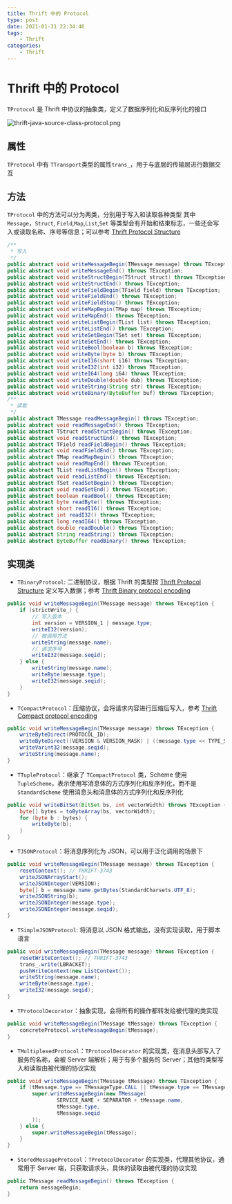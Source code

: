 ```yaml
---
title: Thrift 中的 Protocol
type: post
date: 2021-01-31 22:34:46
tags:
    - Thrift
categories: 
    - Thrift
---
```


# Thrift 中的 Protocol

`TProtocol` 是 Thrift 中协议的抽象类，定义了数据序列化和反序列化的接口

![thrift-java-source-class-protocol.png](https://img.hellowood.dev/picture/thrift-java-source-class-protocol.png)

## 属性

`TProtocol` 中有 `TTransport`类型的属性`trans_`，用于与底层的传输层进行数据交互

## 方法

`TProtocol` 中的方法可以分为两类，分别用于写入和读取各种类型
其中 `Message`，`Struct`, `Field`,`Map`,`List`,`Set` 等类型会有开始和结束标志，一些还会写入或读取名称、序号等信息；可以参考 [Thrift Protocol Structure](https://github.com/helloworlde/thrift/blob/master/doc/specs/thrift-protocol-spec.md)

```java
/**
 * 写入
 */
public abstract void writeMessageBegin(TMessage message) throws TException;
public abstract void writeMessageEnd() throws TException;
public abstract void writeStructBegin(TStruct struct) throws TException;
public abstract void writeStructEnd() throws TException;
public abstract void writeFieldBegin(TField field) throws TException;
public abstract void writeFieldEnd() throws TException;
public abstract void writeFieldStop() throws TException;
public abstract void writeMapBegin(TMap map) throws TException;
public abstract void writeMapEnd() throws TException;
public abstract void writeListBegin(TList list) throws TException;
public abstract void writeListEnd() throws TException;
public abstract void writeSetBegin(TSet set) throws TException;
public abstract void writeSetEnd() throws TException;
public abstract void writeBool(boolean b) throws TException;
public abstract void writeByte(byte b) throws TException;
public abstract void writeI16(short i16) throws TException;
public abstract void writeI32(int i32) throws TException;
public abstract void writeI64(long i64) throws TException;
public abstract void writeDouble(double dub) throws TException;
public abstract void writeString(String str) throws TException;
public abstract void writeBinary(ByteBuffer buf) throws TException;
/**
 * 读取
 */
public abstract TMessage readMessageBegin() throws TException;
public abstract void readMessageEnd() throws TException;
public abstract TStruct readStructBegin() throws TException;
public abstract void readStructEnd() throws TException;
public abstract TField readFieldBegin() throws TException;
public abstract void readFieldEnd() throws TException;
public abstract TMap readMapBegin() throws TException;
public abstract void readMapEnd() throws TException;
public abstract TList readListBegin() throws TException;
public abstract void readListEnd() throws TException;
public abstract TSet readSetBegin() throws TException;
public abstract void readSetEnd() throws TException;
public abstract boolean readBool() throws TException;
public abstract byte readByte() throws TException;
public abstract short readI16() throws TException;
public abstract int readI32() throws TException;
public abstract long readI64() throws TException;
public abstract double readDouble() throws TException;
public abstract String readString() throws TException;
public abstract ByteBuffer readBinary() throws TException;
```

## 实现类

- `TBinaryProtocol`: 二进制协议，根据 Thrift 的类型按  [Thrift Protocol Structure](https://github.com/helloworlde/thrift/blob/master/doc/specs/thrift-protocol-spec.md) 定义写入数据；参考 [Thrift Binary protocol encoding](https://github.com/helloworlde/thrift/blob/master/doc/specs/thrift-binary-protocol.md)

```java
public void writeMessageBegin(TMessage message) throws TException {
    if (strictWrite_) {
        // 写入版本
        int version = VERSION_1 | message.type;
        writeI32(version);
        // 被调用方法
        writeString(message.name);
        // 请求序号
        writeI32(message.seqid);
    } else {
        writeString(message.name);
        writeByte(message.type);
        writeI32(message.seqid);
    }
}
```

- `TCompactProtocol`：压缩协议，会将请求内容进行压缩后写入，参考 [Thrift Compact protocol encoding
](https://github.com/helloworlde/thrift/blob/master/doc/specs/thrift-compact-protocol.md)

```java
public void writeMessageBegin(TMessage message) throws TException {
    writeByteDirect(PROTOCOL_ID);
    writeByteDirect((VERSION & VERSION_MASK) | ((message.type << TYPE_SHIFT_AMOUNT) & TYPE_MASK));
    writeVarint32(message.seqid);
    writeString(message.name);
}
```

- `TTupleProtocol`：继承了 `TCompactProtocol` 类，Scheme 使用 `TupleScheme`，表示使用写消息体的方式序列化和反序列化，而不是 `StandardScheme` 使用消息头和消息体的方式序列化和反序列化

```java
public void writeBitSet(BitSet bs, int vectorWidth) throws TException {
    byte[] bytes = toByteArray(bs, vectorWidth);
    for (byte b : bytes) {
        writeByte(b);
    }
}
```

- `TJSONProtocol`：将消息序列化为 JSON，可以用于泛化调用的场景下

```java
public void writeMessageBegin(TMessage message) throws TException {
    resetContext(); // THRIFT-3743
    writeJSONArrayStart();
    writeJSONInteger(VERSION);
    byte[] b = message.name.getBytes(StandardCharsets.UTF_8);
    writeJSONString(b);
    writeJSONInteger(message.type);
    writeJSONInteger(message.seqid);
}
```

- `TSimpleJSONProtocol`: 将消息以 JSON 格式输出，没有实现读取，用于脚本语言

```java
public void writeMessageBegin(TMessage message) throws TException {
    resetWriteContext(); // THRIFT-3743
    trans_.write(LBRACKET);
    pushWriteContext(new ListContext());
    writeString(message.name);
    writeByte(message.type);
    writeI32(message.seqid);
}
```

- `TProtocolDecorator`：抽象实现，会将所有的操作都转发给被代理的类实现

```java
public void writeMessageBegin(TMessage tMessage) throws TException {
    concreteProtocol.writeMessageBegin(tMessage);
}
```

- `TMultiplexedProtocol`：`TProtocolDecorator` 的实现类，在消息头部写入了服务的名称，会被 Server 端解析；用于有多个服务的 Server；其他的类型写入和读取由被代理的协议实现

```java 
public void writeMessageBegin(TMessage tMessage) throws TException {
    if (tMessage.type == TMessageType.CALL || tMessage.type == TMessageType.ONEWAY) {
        super.writeMessageBegin(new TMessage(
                SERVICE_NAME + SEPARATOR + tMessage.name,
                tMessage.type,
                tMessage.seqid
        ));
    } else {
        super.writeMessageBegin(tMessage);
    }
}
```
- `StoredMessageProtocol`：`TProtocolDecorator` 的实现类，代理其他协议，通常用于 Server 端，只获取请求头，具体的读取由被代理的协议实现

```java
public TMessage readMessageBegin() throws TException {
    return messageBegin;
}
```